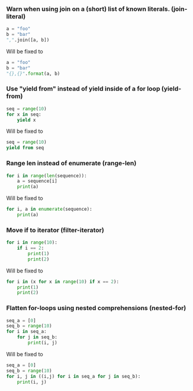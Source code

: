 ### Warn when using join on a (short) list of known literals. (join-literal)
```py
a = "foo"
b = "bar"
",".join([a, b])

```
Will be fixed to
```py
a = "foo"
b = "bar"
"{},{}".format(a, b)
```
### Use "yield from" instead of yield inside of a for loop (yield-from)
```py
seq = range(10)
for x in seq:
    yield x

```
Will be fixed to
```py
seq = range(10)
yield from seq
```
### Range len instead of enumerate (range-len)
```py
for i in range(len(sequence)):
    a = sequence[i]
    print(a)

```
Will be fixed to
```py
for i, a in enumerate(sequence):
    print(a)
```
### Move if to iterator (filter-iterator)
```py
for i in range(10):
    if i == 2:
        print(1)
        print(2)

```
Will be fixed to
```py
for i in (x for x in range(10) if x == 2):
    print(1)
    print(2)
```
### Flatten for-loops using nested comprehensions (nested-for)
```py
seq_a = [0]
seq_b = range(10)
for i in seq_a:
    for j in seq_b:
        print(i, j)

```
Will be fixed to
```py
seq_a = [0]
seq_b = range(10)
for i, j in ((i,j) for i in seq_a for j in seq_b):
    print(i, j)

```
